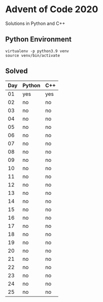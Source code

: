 # Advent of Code 2020

Solutions in Python and C++

## Python Environment

```
virtualenv -p python3.9 venv
source venv/bin/activate
```

## Solved

Day | Python | C++
---|---|---
01 | yes | yes
02 | no | no
03 | no | no
04 | no | no
05 | no | no
06 | no | no
07 | no | no
08 | no | no
09 | no | no
10 | no | no
11 | no | no
12 | no | no
13 | no | no
14 | no | no
15 | no | no
16 | no | no
17 | no | no
18 | no | no
19 | no | no
20 | no | no
21 | no | no
22 | no | no
23 | no | no
24 | no | no
25 | no | no

